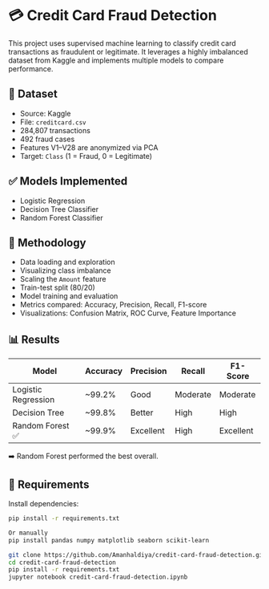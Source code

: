 # 💳 Credit Card Fraud Detection

This project uses supervised machine learning to classify credit card transactions as fraudulent or legitimate. It leverages a highly imbalanced dataset from Kaggle and implements multiple models to compare performance.

## 📁 Dataset

- Source: Kaggle  
- File: `creditcard.csv`  
- 284,807 transactions  
- 492 fraud cases  
- Features V1–V28 are anonymized via PCA  
- Target: `Class` (1 = Fraud, 0 = Legitimate)

## ✅ Models Implemented

- Logistic Regression  
- Decision Tree Classifier  
- Random Forest Classifier  

## 🧠 Methodology

- Data loading and exploration  
- Visualizing class imbalance  
- Scaling the `Amount` feature  
- Train-test split (80/20)  
- Model training and evaluation  
- Metrics compared: Accuracy, Precision, Recall, F1-score  
- Visualizations: Confusion Matrix, ROC Curve, Feature Importance

## 📊 Results

| Model               | Accuracy | Precision | Recall  | F1-Score |
|--------------------|----------|-----------|---------|----------|
| Logistic Regression| ~99.2%   | Good      | Moderate| Moderate |
| Decision Tree      | ~99.8%   | Better    | High    | High     |
| Random Forest ✅    | ~99.9%   | Excellent | High    | Excellent|

➡️ Random Forest performed the best overall.

## 🧰 Requirements

Install dependencies:

```bash
pip install -r requirements.txt

Or manually
pip install pandas numpy matplotlib seaborn scikit-learn

git clone https://github.com/Amanhaldiya/credit-card-fraud-detection.git
cd credit-card-fraud-detection
pip install -r requirements.txt
jupyter notebook credit-card-fraud-detection.ipynb


